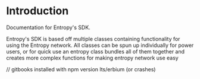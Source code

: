 # Introduction

Documentation for Entropy's SDK. 

Entropy's SDK is based off multiple classes containing functionality for using the Entropy network. All classes can be spun up individually for power users, or for quick use an entropy class bundles all of them together and creates more complex functions for making entropy network use easy 


// gitbooks installed with npm version lts/erbium (or crashes)